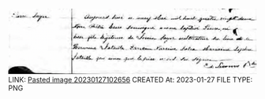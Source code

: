 ![Pasted image 20230127102656](wip/genealogy/attachments/Pasted%20image%2020230127102656.png)
LINK: [Pasted image 20230127102656](wip/genealogy/attachments/Pasted%20image%2020230127102656.png)
CREATED At: 2023-01-27
FILE TYPE: PNG
